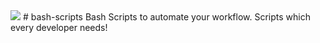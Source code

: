 <img src="https://cdn.rawgit.com/odb/official-bash-logo/master/assets/Logos/Identity/PNG/BASH_logo-transparent-bg-color.png">
# bash-scripts
Bash Scripts to automate your workflow. Scripts which every developer needs!
